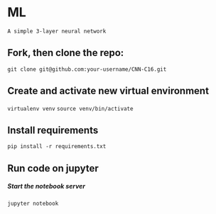 # ML
`A simple 3-layer neural network`

## Fork, then clone the repo:
`git clone git@github.com:your-username/CNN-C16.git`

## Create and activate new virtual environment
`virtualenv venv`
`source venv/bin/activate`

## Install requirements
`pip install -r requirements.txt`

## Run code on jupyter

##### Start the notebook server
`jupyter notebook`
